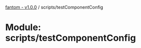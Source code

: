 [fantom - v1.0.0](../README.md) / scripts/testComponentConfig

# Module: scripts/testComponentConfig
